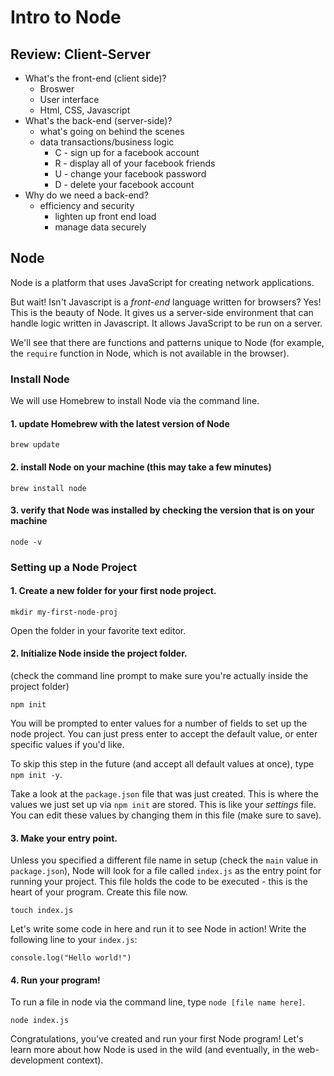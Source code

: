 # Intro to Node

## Review: Client-Server

* What's the front-end (client side)?
  * Broswer
  * User interface
  * Html, CSS, Javascript
* What's the back-end (server-side)?
  * what's going on behind the scenes
  * data transactions/business logic
    * C - sign up for a facebook account
    * R - display all of your facebook friends
    * U - change your facebook password
    * D - delete your facebook account
* Why do we need a back-end?
  * efficiency and security
    * lighten up front end load
    * manage data securely

## Node

Node is a platform that uses JavaScript for creating network applications.

But wait! Isn't Javascript is a _front-end_ language written for browsers? Yes! This is the beauty of Node. It gives us a server-side environment that can handle logic written in Javascript. It allows JavaScript to be run on a server.

We'll see that there are functions and patterns unique to Node (for example, the `require` function in Node, which is not available in the browser).

### Install Node

We will use Homebrew to install Node via the command line.

#### 1. update Homebrew with the latest version of Node
```brew update```

#### 2. install Node on your machine (this may take a few minutes)
```brew install node```

#### 3. verify that Node was installed by checking the version that is on your machine
```node -v```


### Setting up a Node Project

#### 1. Create a new folder for your first node project.
```mkdir my-first-node-proj```

Open the folder in your favorite text editor.

#### 2. Initialize Node inside the project folder.

(check the command line prompt to make sure you're actually inside the project folder)
```
npm init
```

You will be prompted to enter values for a number of fields to set up the node project. You can just press enter to accept the default value, or enter specific values if you'd like.

To skip this step in the future (and accept all default values at once), type ```npm init -y```.

Take a look at the ```package.json``` file that was just created. This is where the values we just set up via ```npm init``` are stored. This is like your _settings_ file. You can edit these values by changing them in this file (make sure to save).

#### 3. Make your entry point.

Unless you specified a different file name in setup (check the ```main``` value in ```package.json```), Node will look for a file called ```index.js``` as the entry point for running your project. This file holds the code to be executed - this is the heart of your program. Create this file now.

```touch index.js```

Let's write some code in here and run it to see Node in action! Write the following line to your ```index.js```:

```console.log("Hello world!")```

#### 4. Run your program!

To run a file in node via the command line, type ```node [file name here]```.

```node index.js```

Congratulations, you've created and run your first Node program! Let's learn more about how Node is used in the wild (and eventually, in the web-development context).
